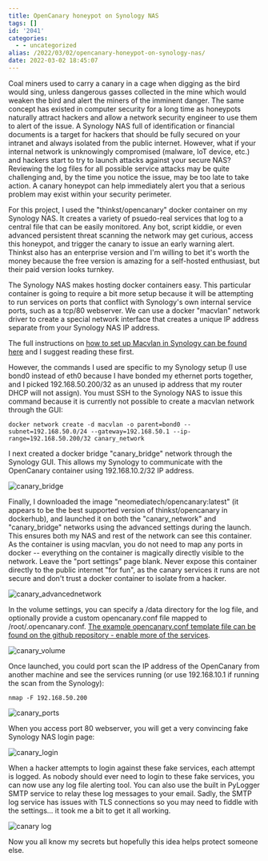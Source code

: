 ```yaml
---
title: OpenCanary honeypot on Synology NAS
tags: []
id: '2041'
categories:
  - - uncategorized
alias: /2022/03/02/opencanary-honeypot-on-synology-nas/
date: 2022-03-02 18:45:07
---
```


Coal miners used to carry a canary in a cage when digging as the bird would sing, unless dangerous gasses collected in the mine which would weaken the bird and alert the miners of the imminent danger. The same concept has existed in computer security for a long time as honeypots naturally attract hackers and allow a network security engineer to use them to alert of the issue. A Synology NAS full of identification or financial documents is a target for hackers that should be fully secured on your intranet and always isolated from the public internet. However, what if your internal network is unknowingly compromised (malware, IoT device, etc.) and hackers start to try to launch attacks against your secure NAS? Reviewing the log files for all possible service attacks may be quite challenging and, by the time you notice the issue, may be too late to take action. A canary honeypot can help immediately alert you that a serious problem may exist within your security perimeter.
<!-- more -->
For this project, I used the "thinkst/opencanary" docker container on my Synology NAS. It creates a variety of psuedo-real services that log to a central file that can be easily monitored. Any bot, script kiddie, or even advanced persistent threat scanning the network may get curious, access this honeypot, and trigger the canary to issue an early warning alert. Thinkst also has an enterprise version and I'm willing to bet it's worth the money because the free version is amazing for a self-hosted enthusiast, but their paid version looks turnkey.

The Synology NAS makes hosting docker containers easy. This particular container is going to require a bit more setup because it will be attempting to run services on ports that conflict with Synology's own internal service ports, such as a tcp/80 webserver. We can use a docker "macvlan" network driver to create a special network interface that creates a unique IP address separate from your Synology NAS IP address.

The full instructions on [how to set up Macvlan in Synology can be found here](https://www.wundertech.net/how-to-use-docker-on-a-synology-nas/#2_Macvlan_Bridge_Network_Interface) and I suggest reading these first.

However, the commands I used are specific to my Synology setup (I use bond0 instead of eth0 because I have bonded my ethernet ports together, and I picked 192.168.50.200/32 as an unused ip address that my router DHCP will not assign). You must SSH to the Synology NAS to issue this command because it is currently not possible to create a macvlan network through the GUI:

`docker network create -d macvlan -o parent=bond0 --subnet=192.168.50.0/24 --gateway=192.168.50.1 --ip-range=192.168.50.200/32 canary_network`

I next created a docker bridge "canary\_bridge" network through the Synology GUI. This allows my Synology to communicate with the OpenCanary container using 192.168.10.2/32 IP address.

![canary_bridge](/2022/03/canary_bridge.jpg)

Finally, I downloaded the image "neomediatech/opencanary:latest" (it appears to be the best supported version of thinkst/opencanary in dockerhub), and launched it on both the "canary\_network" and "canary\_bridge" networks using the advanced settings during the launch. This ensures both my NAS and rest of the network can see this container. As the container is using macvlan, you do not need to map any ports in docker -- everything on the container is magically directly visible to the network. Leave the "port settings" page blank. Never expose this container directly to the public internet "for fun", as the canary services it runs are not secure and don't trust a docker container to isolate from a hacker.

![canary_advancednetwork](/2022/03/canary_advancednetwork.jpg)

In the volume settings, you can specify a /data directory for the log file, and optionally provide a custom opencanary.conf file mapped to /root/.opencanary.conf. [The example opencanary.conf template file can be found on the github repository - enable more of the services](https://github.com/thinkst/opencanary/blob/master/data/.opencanary.conf).

![canary_volume](/2022/03/canary_volume.jpg)

Once launched, you could port scan the IP address of the OpenCanary from another machine and see the services running (or use 192.168.10.1 if running the scan from the Synology):

`nmap -F 192.168.50.200`

![canary_ports](/2022/03/canary_ports.jpg)

When you access port 80 webserver, you will get a very convincing fake Synology NAS login page:

![canary_login](/2022/03/canary_login.jpg)

When a hacker attempts to login against these fake services, each attempt is logged. As nobody should ever need to login to these fake services, you can now use any log file alerting tool. You can also use the built in PyLogger SMTP service to relay these log messages to your email. Sadly, the SMTP log service has issues with TLS connections so you may need to fiddle with the settings... it took me a bit to get it all working.

![canary log](/2022/03/canary-log.jpg)

Now you all know my secrets but hopefully this idea helps protect someone else.